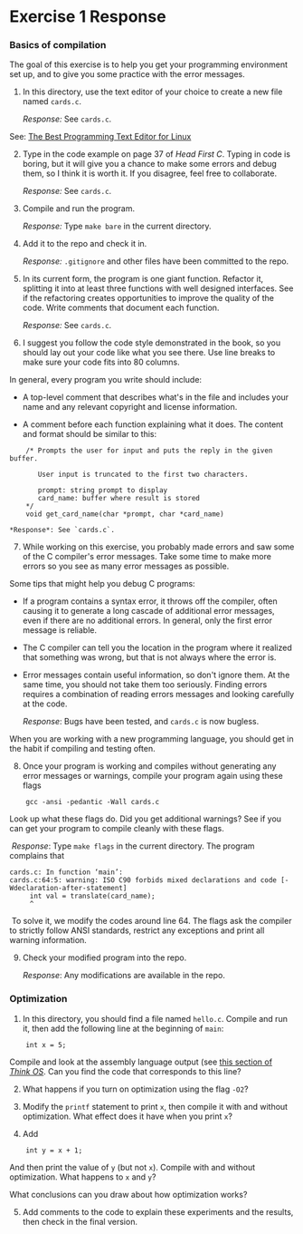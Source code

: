 # Exercise 1 Response

### Basics of compilation

The goal of this exercise is to help you get your programming environment
set up, and to give you some practice with the error messages.

1.  In this directory, use the text editor of your choice to create a new file
    named `cards.c`.

    *Response:* See `cards.c`.

See: [The Best Programming Text Editor for
Linux](http://lifehacker.com/5911460/the-best-programming-text-editor-for-linux)

2.  Type in the code example on page 37 of *Head First C*.  Typing in
    code is boring, but it will give you a chance to make some errors and
    debug them, so I think it is worth it.  If you disagree, feel free to
    collaborate.

    *Response:* See `cards.c`.

3.  Compile and run the program.

    *Response:* Type `make bare` in the current directory.

4.  Add it to the repo and check it in.

    *Response:* `.gitignore` and other files have been committed to the repo.

5.  In its current form, the program is one giant function.  Refactor
      it, splitting it into at least three functions with well designed
      interfaces.  See if the refactoring creates opportunities to improve
      the quality of the code.  Write comments that document each function.

    *Response:* See `cards.c`.

6.  I suggest you follow the code style demonstrated in the book,
      so you should lay out your code like what you see there.  Use line
      breaks to make sure your code fits into 80 columns.

In general, every program you write should include:

* A top-level comment that describes what's in the file and includes
   your name and any relevant copyright and license information.

* A comment before each function explaining what it does.  The content
   and format should be similar to this:

```
    /* Prompts the user for input and puts the reply in the given buffer.

       User input is truncated to the first two characters.

       prompt: string prompt to display
       card_name: buffer where result is stored
    */
    void get_card_name(char *prompt, char *card_name)
```

 	*Response*: See `cards.c`.
7. While working on this exercise, you probably made errors and saw
     some of the C compiler's error messages.  Take some time to make more
       errors so you see as many error messages as possible.

Some tips that might help you debug C programs:

*  If a program contains a syntax error, it throws off the compiler,
   often causing it to generate a long cascade of additional error
   messages, even if there are no additional errors.  In general, only
   the first error message is reliable.

*  The C compiler can tell you the location in the program where it
   realized that something was wrong, but that is not always where the
   error is.

*  Error messages contain useful information, so don't ignore them.  At
   the same time, you should not take them too seriously.  Finding
   errors requires a combination of reading errors messages and
   looking carefully at the code.

   *Response*: Bugs have been tested, and `cards.c` is now bugless.

When you are working with a new programming language, you should get
in the habit if compiling and testing often.


8. Once your program is working and compiles without generating any
     error messages or warnings, compile your program again using these
       flags

```
    gcc -ansi -pedantic -Wall cards.c
```

Look up what these flags do.  Did you get additional warnings?  See if
you can get your program to compile cleanly with these flags.

​	*Response*: Type `make flags` in the current directory. The program complains that 

```
cards.c: In function ‘main’:
cards.c:64:5: warning: ISO C90 forbids mixed declarations and code [-Wdeclaration-after-statement]
     int val = translate(card_name);
     ^
```

​	To solve it, we modify the codes around line 64. The flags ask the compiler to strictly follow ANSI standards, restrict any exceptions and print all warning information.

9.  Check your modified program into the repo.

    *Response*: Any modifications are available in the repo.

### Optimization

1.  In this directory, you should find a file named `hello.c`.  Compile and
    run it, then add the following line at the beginning of `main`:

```
    int x = 5;
```

Compile and look at the assembly language output (see [this section of
*Think OS*](http://greenteapress.com/thinkos/html/thinkos002.html#toc8).
Can you find the code that corresponds to this line?

2. What happens if you turn on optimization using the flag `-O2`?

3. Modify the `printf` statement to print `x`, then compile it with and
     without optimization.  What effect does it have when you print `x`?

4. Add

```
    int y = x + 1;
```

And then print the value of `y` (but not `x`).  Compile with and without
optimization.  What happens to `x` and `y`?

What conclusions can you draw about how optimization works?

5. Add comments to the code to explain these experiments and the results,
     then check in the final version.
